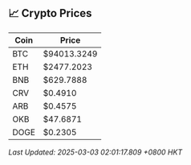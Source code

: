 ## 📈 Crypto Prices

| Coin | Price |
| ---- | ----- |
| BTC | $94013.3249 |
| ETH | $2477.2023 |
| BNB | $629.7888 |
| CRV | $0.4910 |
| ARB | $0.4575 |
| OKB | $47.6871 |
| DOGE | $0.2305 |

_Last Updated: 2025-03-03 02:01:17.809 +0800 HKT_